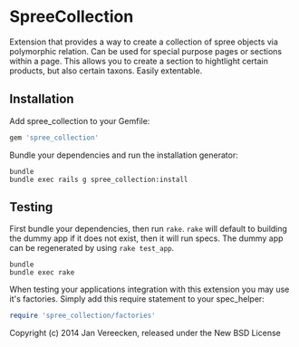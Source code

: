 SpreeCollection
===============

Extension that provides a way to create a collection of spree objects via polymorphic relation. Can be used for special purpose pages or sections within a page. This allows you to create a section to hightlight certain products, but also certain taxons. Easily extentable.

Installation
------------

Add spree_collection to your Gemfile:

```ruby
gem 'spree_collection'
```

Bundle your dependencies and run the installation generator:

```shell
bundle
bundle exec rails g spree_collection:install
```

Testing
-------

First bundle your dependencies, then run `rake`. `rake` will default to building the dummy app if it does not exist, then it will run specs. The dummy app can be regenerated by using `rake test_app`.

```shell
bundle
bundle exec rake
```

When testing your applications integration with this extension you may use it's factories.
Simply add this require statement to your spec_helper:

```ruby
require 'spree_collection/factories'
```

Copyright (c) 2014 Jan Vereecken, released under the New BSD License
